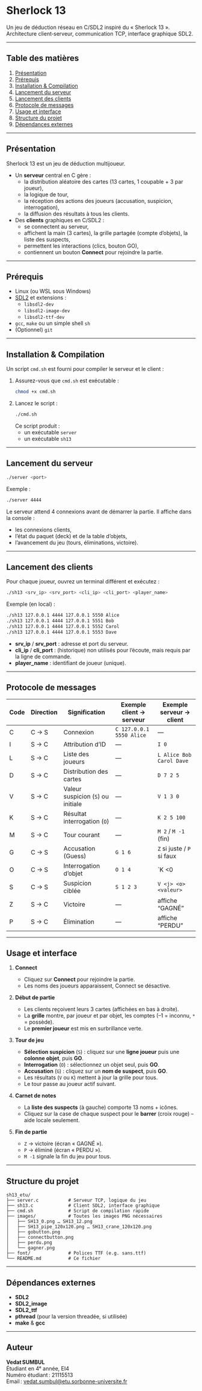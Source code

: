 # Sherlock 13

Un jeu de déduction réseau en C/SDL2 inspiré du « Sherlock 13 ».  
Architecture client‑serveur, communication TCP, interface graphique SDL2.

---

## Table des matières

1. [Présentation](#présentation)  
2. [Prérequis](#prérequis)  
3. [Installation & Compilation](#installation--compilation)  
4. [Lancement du serveur](#lancement-du-serveur)  
5. [Lancement des clients](#lancement-des-clients)  
6. [Protocole de messages](#protocole-de-messages)  
7. [Usage et interface](#usage-et-interface)  
8. [Structure du projet](#structure-du-projet)  
9. [Dépendances externes](#dépendances-externes)  

---

## Présentation

Sherlock 13 est un jeu de déduction multijoueur.  
- Un **serveur** central en C gère :  
  - la distribution aléatoire des cartes (13 cartes, 1 coupable + 3 par joueur),  
  - la logique de tour,  
  - la réception des actions des joueurs (accusation, suspicion, interrogation),  
  - la diffusion des résultats à tous les clients.  
- Des **clients** graphiques en C/SDL2 :  
  - se connectent au serveur,  
  - affichent la main (3 cartes), la grille partagée (compte d’objets), la liste des suspects,  
  - permettent les interactions (clics, bouton GO),  
  - contiennent un bouton **Connect** pour rejoindre la partie.

---

## Prérequis

- Linux (ou WSL sous Windows)  
- [SDL2](https://www.libsdl.org/) et extensions :  
  - `libsdl2-dev`  
  - `libsdl2-image-dev`  
  - `libsdl2-ttf-dev`  
- `gcc`, `make` ou un simple shell `sh`  
- (Optionnel) `git`  

---

## Installation & Compilation

Un script `cmd.sh` est fourni pour compiler le serveur et le client :

1. Assurez-vous que `cmd.sh` est exécutable :
   ```bash
   chmod +x cmd.sh
   ```
2. Lancez le script :
   ```bash
   ./cmd.sh
   ```
   Ce script produit :
   - un exécutable `server`
   - un exécutable `sh13`

---

## Lancement du serveur

```bash
./server <port>
```

Exemple :
```bash
./server 4444
```

Le serveur attend 4 connexions avant de démarrer la partie. Il affiche dans la console :
- les connexions clients,
- l’état du paquet (deck) et de la table d’objets,
- l’avancement du jeu (tours, éliminations, victoire).

---

## Lancement des clients

Pour chaque joueur, ouvrez un terminal différent et exécutez :

```bash
./sh13 <srv_ip> <srv_port> <cli_ip> <cli_port> <player_name>
```

Exemple (en local) :
```bash
./sh13 127.0.0.1 4444 127.0.0.1 5550 Alice
./sh13 127.0.0.1 4444 127.0.0.1 5551 Bob
./sh13 127.0.0.1 4444 127.0.0.1 5552 Carol
./sh13 127.0.0.1 4444 127.0.0.1 5553 Dave
```

- **srv_ip** / **srv_port** : adresse et port du serveur.  
- **cli_ip** / **cli_port** : (historique) non utilisés pour l’écoute, mais requis par la ligne de commande.  
- **player_name** : identifiant de joueur (unique).

---

## Protocole de messages

| Code | Direction           | Signification                         | Exemple client → serveur         | Exemple serveur → client    |
|------|---------------------|---------------------------------------|----------------------------------|-----------------------------|
| C    | C → S               | Connexion                            | `C 127.0.0.1 5550 Alice`         | —                           |
| I    | S → C               | Attribution d’ID                     | —                                | `I 0`                       |
| L    | S → C               | Liste des joueurs                    | —                                | `L Alice Bob Carol Dave`    |
| D    | S → C               | Distribution des cartes              | —                                | `D 7 2 5`                   |
| V    | S → C               | Valeur suspicion (`S`) ou initiale   | —                                | `V 1 3 0`                   |
| K    | S → C               | Résultat interrogation (`O`)         | —                                | `K 2 5 100`                 |
| M    | S → C               | Tour courant                         | —                                | `M 2` / `M -1` (fin)        |
| G    | C → S               | Accusation (Guess)                   | `G 1 6`                          | `Z` si juste / `P` si faux  |
| O    | C → S               | Interrogation d’objet                | `O 1 4`                          | `K <j> <o> <0|100>`         |
| S    | C → S               | Suspicion ciblée                     | `S 1 2 3`                        | `V <j> <o> <valeur>`        |
| Z    | S → C               | Victoire                             | —                                | affiche “GAGNÉ”            |
| P    | S → C               | Élimination                          | —                                | affiche “PERDU”            |

---

## Usage et interface

1. **Connect**  
   - Cliquez sur **Connect** pour rejoindre la partie.  
   - Les noms des joueurs apparaissent, Connect se désactive.  

2. **Début de partie**  
   - Les clients reçoivent leurs 3 cartes (affichées en bas à droite).  
   - La **grille** montre, par joueur et par objet, les comptes (–1 = inconnu, `*` = possède).  
   - Le **premier joueur** est mis en surbrillance verte.  

3. **Tour de jeu**  
   - **Sélection suspicion** (`S`) : cliquez sur une **ligne joueur** puis une **colonne objet**, puis **GO**.  
   - **Interrogation** (`O`) : sélectionnez un objet seul, puis **GO**.  
   - **Accusation** (`G`) : cliquez sur un **nom de suspect**, puis **GO**.  
   - Les résultats (`V` ou `K`) mettent à jour la grille pour tous.  
   - Le tour passe au joueur actif suivant.

4. **Carnet de notes**  
   - La **liste des suspects** (à gauche) comporte 13 noms + icônes.  
   - Cliquez sur la case de chaque suspect pour le **barrer** (croix rouge) – aide locale seulement.

5. **Fin de partie**  
   - `Z` → victoire (écran « GAGNÉ »).  
   - `P` → éliminé (écran « PERDU »).  
   - `M -1` signale la fin du jeu pour tous.  

---

## Structure du projet

```
sh13_etu/
├── server.c           # Serveur TCP, logique du jeu
├── sh13.c             # Client SDL2, interface graphique
├── cmd.sh             # Script de compilation rapide
├── images/            # Toutes les images PNG nécessaires
│   ├── SH13_0.png … SH13_12.png
│   ├── SH13_pipe_120x120.png … SH13_crane_120x120.png
│   ├── gobutton.png
│   ├── connectbutton.png
│   ├── perdu.png
│   └── gagner.png
├── font/              # Polices TTF (e.g. sans.ttf)
└── README.md          # Ce fichier
```

---

## Dépendances externes

- **SDL2**  
- **SDL2_image**  
- **SDL2_ttf**  
- **pthread** (pour la version threadée, si utilisée)  
- **make** & **gcc**  

---

## Auteur

**Vedat SUMBUL**  
Étudiant en 4ᵉ année, EI4  
Numéro étudiant : 21115513  
Email : vedat.sumbul@etu.sorbonne-universite.fr  

